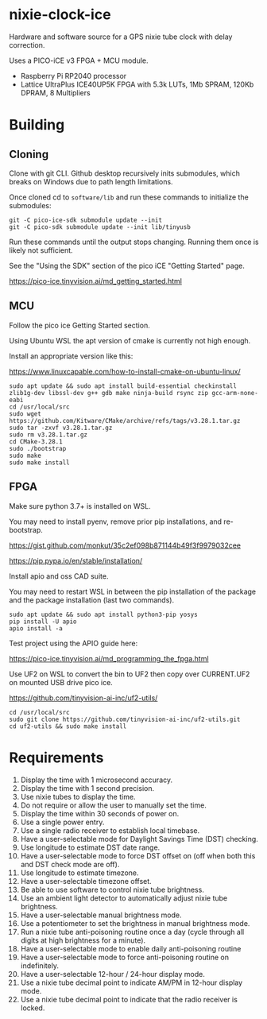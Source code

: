 # nixie-clock-ice

 Hardware and software source for a GPS nixie tube clock with delay correction.

Uses a PICO-iCE v3 FPGA + MCU module.

 - Raspberry Pi RP2040 processor
 - Lattice UltraPlus ICE40UP5K FPGA with 5.3k LUTs, 1Mb SPRAM, 120Kb DPRAM, 8 Multipliers

# Building

## Cloning

Clone with git CLI.  Github desktop recursively inits submodules, which breaks on Windows due to path length limitations.

Once cloned cd to `software/lib` and run these commands to initialize the submodules:

```
git -C pico-ice-sdk submodule update --init
git -C pico-sdk submodule update --init lib/tinyusb
```

Run these commands until the output stops changing.  Running them once is likely not sufficient.

See the "Using the SDK" section of the pico iCE "Getting Started" page.

https://pico-ice.tinyvision.ai/md_getting_started.html

## MCU

Follow the pico ice Getting Started section.

Using Ubuntu WSL the apt version of cmake is currently not high enough.

Install an appropriate version like this:

https://www.linuxcapable.com/how-to-install-cmake-on-ubuntu-linux/

```
sudo apt update && sudo apt install build-essential checkinstall zlib1g-dev libssl-dev g++ gdb make ninja-build rsync zip gcc-arm-none-eabi
cd /usr/local/src
sudo wget https://github.com/Kitware/CMake/archive/refs/tags/v3.28.1.tar.gz
sudo tar -zxvf v3.28.1.tar.gz
sudo rm v3.28.1.tar.gz
cd CMake-3.28.1
sudo ./bootstrap
sudo make
sudo make install
```

## FPGA

Make sure python 3.7+ is installed on WSL.

You may need to install pyenv, remove prior pip installations, and re-bootstrap.

https://gist.github.com/monkut/35c2ef098b871144b49f3f9979032cee

https://pip.pypa.io/en/stable/installation/

Install apio and oss CAD suite.

You may need to restart WSL in between the pip installation of the package and the package installation (last two commands).

```
sudo apt update && sudo apt install python3-pip yosys
pip install -U apio
apio install -a
```

Test project using the APIO guide here:

https://pico-ice.tinyvision.ai/md_programming_the_fpga.html

Use UF2 on WSL to convert the bin to UF2 then copy over CURRENT.UF2 on mounted USB drive pico ice.

https://github.com/tinyvision-ai-inc/uf2-utils/

```
cd /usr/local/src
sudo git clone https://github.com/tinyvision-ai-inc/uf2-utils.git
cd uf2-utils && sudo make install
```

# Requirements

1. Display the time with 1 microsecond accuracy.
2. Display the time with 1 second precision.
3. Use nixie tubes to display the time.
4. Do not require or allow the user to manually set the time.
5. Display the time within 30 seconds of power on.
6. Use a single power entry.
7. Use a single radio receiver to establish local timebase.
8. Have a user-selectable mode for Daylight Savings Time (DST) checking.
9. Use longitude to estimate DST date range.
10. Have a user-selectable mode to force DST offset on (off when both this and DST check mode are off).
11. Use longitude to estimate timezone.
12. Have a user-selectable timezone offset.
13. Be able to use software to control nixie tube brightness.
14. Use an ambient light detector to automatically adjust nixie tube brightness.
15. Have a user-selectable manual brightness mode.
16. Use a potentiometer to set the brightness in manual brightness mode.
17. Run a nixie tube anti-poisoning routine once a day (cycle through all digits at high brightness for a minute).
18. Have a user-selectable mode to enable daily anti-poisoning routine
19. Have a user-selectable mode to force anti-poisoning routine on indefinitely.
20. Have a user-selectable 12-hour / 24-hour display mode.
21. Use a nixie tube decimal point to indicate AM/PM in 12-hour display mode.
22. Use a nixie tube decimal point to indicate that the radio receiver is locked.
 
 
